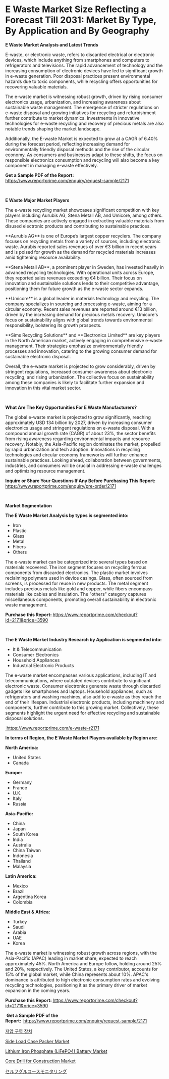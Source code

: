 <p><h1>E Waste Market Size Reflecting a Forecast Till 2031: Market By Type, By Application and By Geography</h1></p><p><strong>E Waste Market Analysis and Latest Trends</strong></p>
<p><p>E-waste, or electronic waste, refers to discarded electrical or electronic devices, which include anything from smartphones and computers to refrigerators and televisions. The rapid advancement of technology and the increasing consumption of electronic devices have led to significant growth in e-waste generation. Poor disposal practices present environmental hazards due to toxic components, while recycling offers opportunities for recovering valuable materials.</p><p>The e-waste market is witnessing robust growth, driven by rising consumer electronics usage, urbanization, and increasing awareness about sustainable waste management. The emergence of stricter regulations on e-waste disposal and growing initiatives for recycling and refurbishment further contribute to market dynamics. Investments in innovative technologies for e-waste recycling and recovery of precious metals are also notable trends shaping the market landscape.</p><p>Additionally, the E-waste Market is expected to grow at a CAGR of 6.40% during the forecast period, reflecting increasing demand for environmentally friendly disposal methods and the rise of the circular economy. As consumers and businesses adapt to these shifts, the focus on responsible electronics consumption and recycling will also become a key component in managing e-waste effectively.</p></p>
<p><strong>Get a Sample PDF of the Report:&nbsp;</strong> <a href="https://www.reportprime.com/enquiry/request-sample/2171">https://www.reportprime.com/enquiry/request-sample/2171</a></p>
<p>&nbsp;</p>
<p><strong>E Waste Major Market Players</strong></p>
<p><p>The e-waste recycling market showcases significant competition with key players including Aurubis AG, Stena Metall AB, and Umicore, among others. These companies are actively engaged in extracting valuable materials from disused electronic products and contributing to sustainable practices.</p><p>**Aurubis AG** is one of Europe’s largest copper recyclers. The company focuses on recycling metals from a variety of sources, including electronic waste. Aurubis reported sales revenues of over €3 billion in recent years and is poised for growth as the demand for recycled materials increases amid tightening resource availability.</p><p>**Stena Metall AB**, a prominent player in Sweden, has invested heavily in advanced recycling technologies. With operational units across Europe, they reported sales revenues exceeding €4 billion. Their focus on innovation and sustainable solutions lends to their competitive advantage, positioning them for future growth as the e-waste sector expands.</p><p>**Umicore** is a global leader in materials technology and recycling. The company specializes in sourcing and processing e-waste, aiming for a circular economy. Recent sales revenues are reported around €13 billion, driven by the increasing demand for precious metals recovery. Umicore's focus on sustainability aligns with global trends towards environmental responsibility, bolstering its growth prospects.</p><p>**Sims Recycling Solutions** and **Electronics Limited** are key players in the North American market, actively engaging in comprehensive e-waste management. Their strategies emphasize environmentally friendly processes and innovation, catering to the growing consumer demand for sustainable electronic disposal.</p><p>Overall, the e-waste market is projected to grow considerably, driven by stringent regulations, increased consumer awareness about electronic recycling, and rising urbanization. The collective focus on sustainability among these companies is likely to facilitate further expansion and innovation in this vital market sector.</p></p>
<p>&nbsp;</p>
<p><strong>What Are The Key Opportunities For E Waste Manufacturers?</strong></p>
<p><p>The global e-waste market is projected to grow significantly, reaching approximately USD 134 billion by 2027, driven by increasing consumer electronics usage and stringent regulations on e-waste disposal. With a compound annual growth rate (CAGR) of about 23%, the sector benefits from rising awareness regarding environmental impacts and resource recovery. Notably, the Asia-Pacific region dominates the market, propelled by rapid urbanization and tech adoption. Innovations in recycling technologies and circular economy frameworks will further enhance sustainable practices. Looking ahead, collaboration between governments, industries, and consumers will be crucial in addressing e-waste challenges and optimizing resource management.</p></p>
<p><strong>Inquire or Share Your Questions If Any Before Purchasing This Report:</strong> <a href="https://www.reportprime.com/enquiry/pre-order/2171">https://www.reportprime.com/enquiry/pre-order/2171</a></p>
<p>&nbsp;</p>
<p><strong>Market Segmentation</strong></p>
<p><strong>The E Waste Market Analysis by types is segmented into:</strong></p>
<p><ul><li>Iron</li><li>Plastic</li><li>Glass</li><li>Metal</li><li>Fibers</li><li>Others</li></ul></p>
<p><p>The e-waste market can be categorized into several types based on materials recovered. The iron segment focuses on recycling ferrous components from discarded electronics. The plastic market involves reclaiming polymers used in device casings. Glass, often sourced from screens, is processed for reuse in new products. The metal segment includes precious metals like gold and copper, while fibers encompass materials like cables and insulation. The "others" category captures miscellaneous components, promoting overall sustainability in electronic waste management.</p></p>
<p><strong>Purchase this Report:&nbsp;</strong><a href="https://www.reportprime.com/checkout?id=2171&price=3590">https://www.reportprime.com/checkout?id=2171&price=3590</a></p>
<p>&nbsp;</p>
<p><strong>The E Waste Market Industry Research by Application is segmented into:</strong></p>
<p><ul><li>It & Telecommunication</li><li>Consumer Electronics</li><li>Household Appliances</li><li>Industrial Electronic Products</li></ul></p>
<p><p>The e-waste market encompasses various applications, including IT and telecommunications, where outdated devices contribute to significant electronic waste. Consumer electronics generate waste through discarded gadgets like smartphones and laptops. Household appliances, such as refrigerators and washing machines, also add to e-waste as they reach the end of their lifespan. Industrial electronic products, including machinery and components, further contribute to this growing market. Collectively, these segments highlight the urgent need for effective recycling and sustainable disposal solutions.</p></p>
<p><a href="https://www.reportprime.com/e-waste-r2171">&nbsp;https://www.reportprime.com/e-waste-r2171</a></p>
<p><strong>In terms of Region, the E Waste Market Players available by Region are:</strong></p>
<p>
    <p> <strong> North America: </strong>
        <ul>
            <li>United States</li>
            <li>Canada</li>
        </ul>
        </p> 
    <p> <strong> Europe: </strong>
        <ul>
            <li>Germany</li>
            <li>France</li>
            <li>U.K.</li>
            <li>Italy</li>
            <li>Russia</li>
        </ul>
        </p> 
    <p> <strong> Asia-Pacific: </strong>
        <ul>
            <li>China</li>
            <li>Japan</li>
            <li>South Korea</li>
            <li>India</li>
            <li>Australia</li>
            <li>China Taiwan</li>
            <li>Indonesia</li>
            <li>Thailand</li>
            <li>Malaysia</li>
        </ul>
        </p> 
    <p> <strong> Latin America: </strong>
        <ul>
            <li>Mexico</li>
            <li>Brazil</li>
            <li>Argentina Korea</li>
            <li>Colombia</li>
        </ul>
        </p> 
    <p> <strong> Middle East & Africa: </strong>
        <ul>
            <li>Turkey</li>
            <li>Saudi</li>
            <li>Arabia</li>
            <li>UAE</li>
            <li>Korea</li>
        </ul>
    </p>
    </p>
<p><p>The e-waste market is witnessing robust growth across regions, with the Asia-Pacific (APAC) leading in market share, expected to reach approximately 45%. North America and Europe follow, holding around 25% and 20%, respectively. The United States, a key contributor, accounts for 15% of the global market, while China represents about 10%. APAC's dominance is attributed to high electronic consumption rates and evolving recycling technologies, positioning it as the primary driver of market expansion in the coming years.</p></p>
<p><strong>Purchase this Report: </strong><a href="https://www.reportprime.com/checkout?id=2171&price=3590">https://www.reportprime.com/checkout?id=2171&price=3590</a></p>
<p>&nbsp;<strong>Get a Sample PDF of the Report:&nbsp;&nbsp;</strong><a href="https://www.reportprime.com/enquiry/request-sample/2171">https://www.reportprime.com/enquiry/request-sample/2171</a></p>
<p><strong></strong></p>
<p><p><a href="https://medium.com/@williambatz03/%EC%95%95%EB%A0%A5-%EA%B0%90%EC%86%8C-%EC%98%81%EC%97%AD-%EC%9E%A5%EC%B9%98-%EC%8B%9C%EC%9E%A5-%EB%8F%99%ED%96%A5-%EC%9D%91%EC%9A%A9-%ED%94%84%EB%A1%9C%EA%B7%B8%EB%9E%A8-%EB%B0%8F-%EC%A7%80%EC%97%AD-%EC%8B%9C%EC%9E%A5-%ED%86%B5%EC%B0%B0%EB%A0%A5-2024-2031-%EC%9D%84-%EB%92%B7%EB%B0%9B%EC%B9%A8%ED%95%98%EB%8A%94-%EC%A3%BC%EC%9A%94-%EC%9A%94%EC%9D%B8-3c817f9eb98d">저압 구역 장치</a></p><p><a href="https://www.linkedin.com/pulse/global-side-load-case-packer-industry-research-report-competitive-2s4se?trackingId=izyu2fviR1adJqFnXTFpOA%3D%3D">Side Load Case Packer Market</a></p><p><a href="https://issuu.com/reportprime-2/docs/lithium-iron-phosphate-lifepo4-batt_6906f59c6c3e66">Lithium Iron Phosphate (LiFePO4) Battery Market</a></p><p><a href="https://issuu.com/reportprime-2/docs/core-drill-for-construction-market-_c31738ffd3e7f4">Core Drill for Construction Market</a></p><p><a href="https://medium.com/@alyle7648/%E8%87%AA%E5%B7%B1%E8%A1%80%E7%B3%96%E3%83%A2%E3%83%8B%E3%82%BF%E3%83%AA%E3%83%B3%E3%82%B0%E5%B8%82%E5%A0%B4%E3%81%AE%E6%B4%9E%E5%AF%9F-2024%E5%B9%B4%E3%81%8B%E3%82%892031%E5%B9%B4%E3%81%BE%E3%81%A7%E3%81%AE%E8%A3%BD%E5%93%81%E3%82%BF%E3%82%A4%E3%83%97-%E3%82%A2%E3%83%97%E3%83%AA%E3%82%B1%E3%83%BC%E3%82%B7%E3%83%A7%E3%83%B3%E3%83%88%E3%83%AC%E3%83%B3%E3%83%89-%E5%9C%B0%E5%9F%9F%E5%88%86%E6%9E%90-1e1c1cec840a">セルフグルコースモニタリング</a></p></p>
